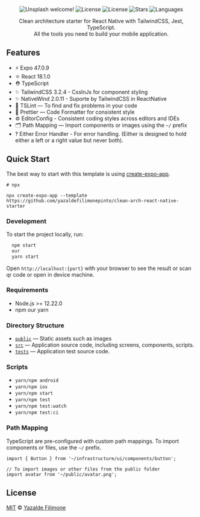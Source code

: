  <p align="center">
  <img src="https://img.shields.io/static/v1?label=Clean-Arch TDD ReactNative&message=Welcome&color=FFFFFF&labelColor=110C2F" alt="Unsplash welcome!" />
  <img alt="License" src="https://img.shields.io/static/v1?label=version&message=1.0&color=FFFFFF&labelColor=110C2F">
  <img alt="License" src="https://img.shields.io/static/v1?label=license&message=MIT&color=FFFFFF&labelColor=110C2F">
  <img alt="Stars" src="https://img.shields.io/github/stars/yazaldefilimonepinto/clean-arch-react-native-starter?color=FFFFFF&labelColor=110C2F">
  <img alt="Languages" src="https://img.shields.io/github/languages/count/yazaldefilimonepinto/clean-arch-react-native-starter?color=FFFFFF&labelColor=110C2F">
</p>
<p align="center" >
Clean architecture starter for React Native with TailwindCSS, Jest, TypeScript. <br>
All the tools you need to build your mobile application. 
<P/>

## Features

- ⚡️ Expo 47.0.9
- ⚛️ React 18.1.0
- ⛑ TypeScript
- ✨ TailwindCSS 3.2.4 - CssInJs for component styling
- ✨ NativeWind 2.0.11 - Suporte by TailwindCSS in ReactNative
- 📏 TSLint — To find and fix problems in your code
- 💖 Prettier — Code Formatter for consistent style
- ⚙️ EditorConfig - Consistent coding styles across editors and IDEs
- 🗂 Path Mapping — Import components or images using the `~/` prefix
- ‽ Either Error Handler - For error handling. (Either is designed to hold either a left or a right value but never both).

## Quick Start

The best way to start with this template is using [create-expo-app](https://docs.expo.dev/get-started/create-a-new-app/).

```
# npx

npx create-expo-app --template https://github.com/yazaldefilimonepinto/clean-arch-react-native-starter

```

### Development

To start the project locally, run:

```bash
  npm start
  our
  yarn start
```

Open `http://localhost:{port}` with your browser to see the result or scan qr code or open in device machine.

### Requirements

- Node.js >= 12.22.0
- npm our yarn

### Directory Structure

- [`public`](./public) — Static assets such as images<br>
- [`src`](./src) — Application source code, including screens, components, scripts.<br>
- [`tests`](./tests) — Application test source code.<br>

### Scripts

- `yarn/npm android`
- `yarn/npm ios`
- `yarn/npm start`
- `yarn/npm test`
- `yarn/npm test:watch`
- `yarn/npm test:ci`

### Path Mapping

TypeScript are pre-configured with custom path mappings. To import components or files, use the `~/` prefix.

```tsx
import { Button } from '~/infrastructure/ui/components/button';

// To import images or other files from the public folder
import avatar from '~/public/avatar.png';
```

<a id="license"></a>

## License

[MIT](https://github.com/yazaldefilimonepinto/clean-arch-react-native-starter/blob/main/LICENSE) © [Yazalde Filimone](https://www.linkedin.com/in/yazalde-filimone/)

